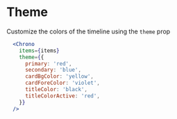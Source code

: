 # Theme

Customize the colors of the timeline using the `theme` prop

```jsx
  <Chrono
    items={items}
    theme={{
      primary: 'red',
      secondary: 'blue',
      cardBgColor: 'yellow',
      cardForeColor: 'violet',
      titleColor: 'black',
      titleColorActive: 'red',
    }}
  />
```
